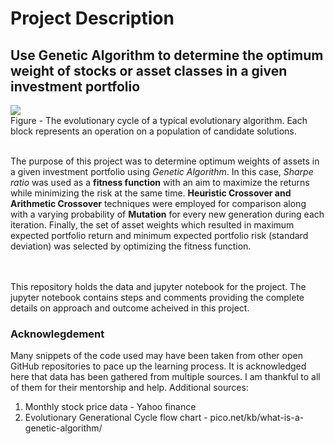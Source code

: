 # Project Description

## Use Genetic Algorithm to determine the optimum weight of stocks or asset classes in a given investment portfolio

<img src="https://www.pico.net/assets/kb/27-what-is-a-genetic-algorithm/genetic-algorithm-process-cycle.png">
<br>Figure - The evolutionary cycle of a typical evolutionary algorithm. Each block represents an operation on a population of candidate solutions.<br><br>

The purpose of this project was to determine optimum weights of assets in a given investment portfolio using *Genetic Algorithm*. In this case, *Sharpe ratio* was used as a **fitness function** with an aim to maximize the returns while minimizing the risk at the same time. **Heuristic Crossover and Arithmetic Crossover** techniques were employed for comparison along with a varying probability of **Mutation** for every new generation during each iteration. Finally, the set of asset weights which resulted in maximum expected portfolio return and minimum expected portfolio risk (standard deviation) was selected by optimizing the fitness function.

<br><br>This repository holds the data and jupyter notebook for the project.
The jupyter notebook contains steps and comments providing the complete details on approach and outcome acheived in this project.

### Acknowlegdement

Many snippets of the code used may have been taken from other open GitHub repositories to pace up the learning process. It is acknowledged here that data has been gathered from multiple sources. I am thankful to all of them for their mentorship and help.
Additional sources:

1. Monthly stock price data - Yahoo finance
2. Evolutionary Generational Cycle flow chart - pico.net/kb/what-is-a-genetic-algorithm/
